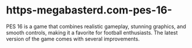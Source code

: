 # https-megabasterd.com-pes-16-
PES 16 is a game that combines realistic gameplay, stunning graphics, and smooth controls, making it a favorite for football enthusiasts. The latest version of the game comes with several improvements.
